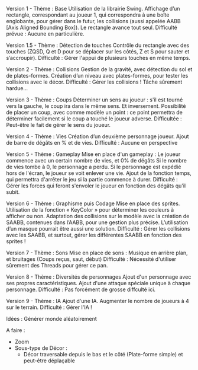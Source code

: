 Version 1 - Thème : Base
Utilisation de la librairie Swing.
Affichage d’un rectangle, correspondant au joueur 1, qui correspondra à une boîte englobante, pour gérer dans le futur, les collisions (aussi appelée AABB [Axis Aligned Bounding Box]).
Le rectangle avance tout seul.
Difficulté prévue : Aucune en particulière.

Version 1.5 - Thème : Détection de touches
Contrôle du rectangle avec des touches (ZQSD, Q et D pour se déplacer sur les côtés, Z et S pour sauter et s’accroupir).
Difficulté : Gérer l'appui de plusieurs touches en même temps.

Version 2 - Thème : Collisions
Gestion de la gravité, avec détection du sol et de plates-formes.
Création d’un niveau avec plates-formes, pour tester les collisions avec le décor.
Difficulté : Gérer les collisions ! Tâche sûrement hardue...

Version 3 - Thème : Coups
Déterminer un sens au joueur : s'il est tourné vers la gauche, le coup ira dans le même sens. Et inversement.
Possibilité de placer un coup, avec comme modèle un point : ce point permettra de déterminer facilement si le coup a touché le joueur adverse.
Difficultée : Peut-être le fait de gérer le sens du joueur.

Version 4 - Thème : Vies
Création d’un deuxième personnage joueur.
Ajout de barre de dégâts en % et de vies.
Difficulté : Aucune en perspective

Version 5 - Thème : Gameplay
Mise en place d'un gameplay : Le joueur commence avec un certain nombre de vies, et 0% de dégâts
Si le nombre de vies tombe à 0, le personnage a perdu. 
Si le personnage est expédié hors de l'écran, le joueur se voit enlever une vie.
Ajout de la fonction temps, qui permettra d'arrêter le jeu si la partie commence à durer.
Difficulté : Gérer les forces qui feront s'envoler le joueur en fonction des dégâts qu'il subit.

Version 6 - Thème : Graphisme puis Codage 
Mise en place des sprites. Utilisation de la fonction « KeyColor » pour déterminer les couleurs à afficher ou non.
Adaptation des collisions sur le modèle avec la création de SAABB, contenues dans l’AABB, pour une gestion plus précise. L’utilisation d’un masque pourrait être aussi une solution.
Difficulté : Gérer les collisions avec les SAABB, et surtout, gérer les différentes SAABB en fonction des sprites !

Version 7 - Thème : Sons
Mise en place de sons : Musique en arrière plan, et bruitages (Coups reçus, saut, début)
Difficulté : Nécessité d'utiliser sûrement des Threads pour gérer ce pan.

Version 8 - Thème : Diversités de personnages
Ajout d'un personnage avec ses propres caractéristiques.
Ajout d'une attaque spéciale unique à chaque personnage.
Difficulté : Pas forcément de grosse diffculté ici.

Version 9 - Thème : IA
Ajout d'une IA.
Augmenter le nombre de joueurs à 4 sur le terrain.
Difficulté : Gérer l'IA !



Idées : Générer monde aléatoirement

A faire : 
- Zoom
- Sous-type de Décor : 
	- Décor traversable depuis le bas et le côté (Plate-forme simple) et peut-être déplaçable